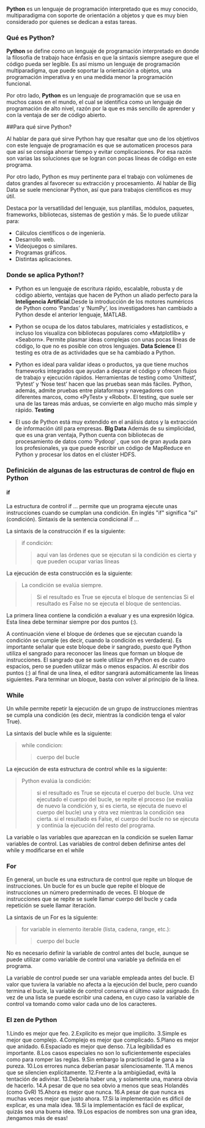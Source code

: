 **Python** es un lenguaje de programación interpretado que es muy conocido, multiparadigma con soporte de orientación a objetos y que es muy bien considerado por quienes se dedican a estas tareas.

### Qué es Python?

**Python** se define como un lenguaje de programación interpretado en donde la filosofía de trabajo hace énfasis en que la sintaxis siempre asegure que el código pueda ser legible. Es así mismo un lenguaje de programación multiparadigma, que puede soportar la orientación a objetos, una programación imperativa y en una medida menor la programación funcional.

Por otro lado, **Python** es un lenguaje de programación que se usa en muchos casos en el mundo, el cual se identifica como un lenguaje de programación de alto nivel, razón por la que es más sencillo de aprender y con la ventaja de ser de código abierto.

##Para qué sirve Python?

Al hablar de para qué sirve Python hay que resaltar que uno de los objetivos con este lenguaje de programación es que se automaticen procesos para que así se consiga ahorrar tiempo y evitar complicaciones. Por esa razón son varias las soluciones que se logran con pocas líneas de código en este programa.

Por otro lado, Python es muy pertinente para el trabajo con volúmenes de datos grandes al favorecer su extracción y procesamiento. Al hablar de Big Data se suele mencionar Python, así que para trabajos científicos es muy útil.

Destaca por la versatilidad del lenguaje, sus plantillas, módulos, paquetes, frameworks, bibliotecas, sistemas de gestión y más. Se lo puede utilizar para:

* Cálculos científicos o de ingeniería.
* Desarrollo web.
* Videojuegos o similares.
* Programas gráficos.
* Distintas aplicaciones.

### Donde se aplica Python!?

* Python es un lenguaje de escritura rápido, escalable, robusta y de código abierto, ventajas que hacen de Python un aliado perfecto para la **Inteligencia Artificial**.Desde la introducción de los motores numéricos de Python como ‘Pandas’ y ‘NumPy’, los investigadores han cambiado a Python desde el anterior lenguaje, MATLAB.

* Python se ocupa de los datos tabulares, matriciales y estadísticos, e incluso los visualiza con bibliotecas populares como «Matplotlib» y «Seaborn».
Permite plasmar ideas complejas con unas pocas líneas de código, lo que no es posible con otros lenguajes. **Data Science**
El testing es otra de as actividades que se ha cambiado a Python.

* Python es ideal para validar ideas o productos, ya que tiene muchos frameworks integrados que ayudan a depurar el código y ofrecen flujos de trabajo y ejecución rápidos.
Herramientas de testing como ‘Unittest’, ‘Pytest’ y ‘Nose test’ hacen que las pruebas sean más fáciles. Python, además, admite pruebas entre plataformas y navegadores con diferentes marcos, como «PyTest» y «Robot».
El testing, que suele ser una de las tareas más arduas, se convierte en algo mucho más simple y rápido. **Testing**

* El uso de Python está muy extendido en el análisis datos y la extracción de información útil para empresas. **BIg Data**
Además de su simplicidad, que es una gran ventaja, Python cuenta con bibliotecas de procesamiento de datos como ‘Pydoop‘ , que son de gran ayuda para los profesionales, ya que puede escribir un código de MapReduce en Python y procesar los datos en el clúster HDFS.


### Definición de algunas de las estructuras de control de flujo en Python

#### if 

La estructura de control if ... permite que un programa ejecute unas instrucciones cuando se cumplan una condición. En inglés "if" significa "si" (condición).
Sintaxis de la sentencia condicional if ...

La sintaxis de la construcción if es la siguiente:
>if condición:
>>aquí van las órdenes que se ejecutan 
>>si la condición es cierta y que pueden ocupar varias líneas

La ejecución de esta construcción es la siguiente:

> La condición se evalúa siempre.
>>Si el resultado es True se ejecuta el bloque de sentencias
>>Si el resultado es False no se ejecuta el bloque de sentencias.

La primera línea contiene la condición a evaluar y es una expresión lógica. Esta línea debe terminar siempre por dos puntos (:).

A continuación viene el bloque de órdenes que se ejecutan cuando la condición se cumple (es decir, cuando la condición es verdadera). Es importante señalar que este bloque debe ir sangrado, puesto que Python utiliza el sangrado para reconocer las líneas que forman un bloque de instrucciones. El sangrado que se suele utilizar en Python es de cuatro espacios, pero se pueden utilizar más o menos espacios. Al escribir dos puntos (:) al final de una línea, el editor sangrará automáticamente las líneas siguientes. Para terminar un bloque, basta con volver al principio de la línea.

### While

Un while permite repetir la ejecución de un grupo de instrucciones mientras se cumpla una condición (es decir, mientras la condición tenga el valor True).

La sintaxis del bucle while es la siguiente:

>while condicion:
>>cuerpo del bucle

La ejecución de esta estructura de control while es la siguiente:

>Python evalúa la condición:
>>si el resultado es True se ejecuta el cuerpo del bucle. Una vez 
>>ejecutado el cuerpo del bucle, se repite el proceso (se evalúa de 
>>nuevo la condición y, si es cierta, se ejecuta de nuevo el cuerpo del 
>>bucle) una y otra vez mientras la condición sea cierta.
>>si el resultado es False, el cuerpo del bucle no se ejecuta y continúa 
>>la ejecución del resto del programa.

La variable o las variables que aparezcan en la condición se suelen llamar variables de control. Las variables de control deben definirse antes del while y modificarse en el while

### For

En general, un bucle es una estructura de control que repite un bloque de instrucciones. Un bucle for es un bucle que repite el bloque de instrucciones un número prederminado de veces. El bloque de instrucciones que se repite se suele llamar cuerpo del bucle y cada repetición se suele llamar iteración.

La sintaxis de un For es la siguiente:

>for variable in elemento iterable (lista, cadena, range, etc.):
>>cuerpo del bucle

No es necesario definir la variable de control antes del bucle, aunque se puede utilizar como variable de control una variable ya definida en el programa.

La variable de control puede ser una variable empleada antes del bucle. El valor que tuviera la variable no afecta a la ejecución del bucle, pero cuando termina el bucle, la variable de control conserva el último valor asignado.
En vez de una lista se puede escribir una cadena, en cuyo caso la variable de control va tomando como valor cada uno de los caracteres.

### El zen de Python

  1.Lindo es mejor que feo.
  2.Explícito es mejor que implícito.
  3.Simple es mejor que complejo.
  4.Complejo es mejor que complicado.
  5.Plano es mejor que anidado.
  6.Espaciado es mejor que denso.
  7.La legibilidad es importante.
  8.Los casos especiales no son lo suficientemente especiales como para romper las reglas.
  9.Sin embargo la practicidad le gana a la pureza.
 10.Los errores nunca deberían pasar silenciosamente.
 11.A menos que se silencien explícitamente.
 12.Frente a la ambigüedad, evitá la tentación de adivinar.
 13.Debería haber una, y solamente una, manera obvia de hacerlo.
 14.A pesar de que no sea obvio a menos que seas Holandés (como GvR)
 15.Ahora es mejor que nunca.
 16.A pesar de que nunca es muchas veces mejor que justo ahora.
 17.Si la implementación es dificil de explicar, es una mala idea.
 18.Si la implementación es fácil de explicar, quizás sea una buena idea.
 19.Los espacios de nombres son una gran idea, ¡tengamos más de esas!


